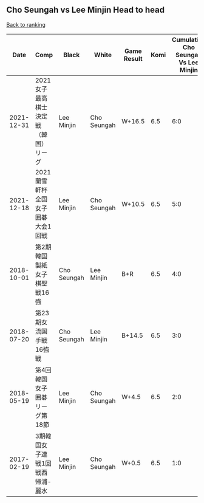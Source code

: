 ## Cho Seungah vs Lee Minjin Head to head

[Back to ranking](../../index.md)




| **Date** | **Comp** | **Black** | **White** | **Game Result** | **Komi** | **Cumulative Cho Seungah Vs Lee Minjin** | **Cho Seungah Streak** | **Lee Minjin Streak** | 
| --- | --- | --- | --- | --- | --- | --- | --- | --- |
| 2021-12-31 | 2021女子最高棋士決定戦（韓国）リーグ | Lee Minjin | Cho Seungah | W+16.5 | 6.5 | 6:0 | 6 | 0 | 
| 2021-12-18 | 2021蘭雪軒杯全国女子囲碁大会1回戦 | Lee Minjin | Cho Seungah | W+10.5 | 6.5 | 5:0 | 5 | 0 | 
| 2018-10-01 | 第2期韓国製紙女子棋聖戦16強 | Cho Seungah | Lee Minjin | B+R | 6.5 | 4:0 | 4 | 0 | 
| 2018-07-20 | 第23期女流国手戦16強戦 | Cho Seungah | Lee Minjin | B+14.5 | 6.5 | 3:0 | 3 | 0 | 
| 2018-05-19 | 第4回韓国女子囲碁リーグ第18節 | Lee Minjin | Cho Seungah | W+4.5 | 6.5 | 2:0 | 2 | 0 | 
| 2017-02-19 | 3期韓国女子連戦1回戦西帰浦-麗水 | Lee Minjin | Cho Seungah | W+0.5 | 6.5 | 1:0 | 1 | 0 |




